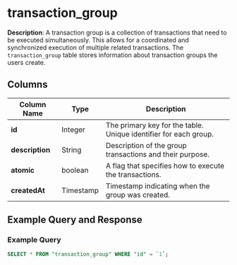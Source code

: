 # transaction_group

**Description**: A transaction group is a collection of transactions that need to be executed simultaneously. This allows for a coordinated and synchronized execution of multiple related transactions. The `transaction_group` table stores information about transaction groups the users create.

## Columns

| Column Name     | Type      | Description                                                      |
| --------------- | --------- | ---------------------------------------------------------------- |
| **id**          | Integer   | The primary key for the table. Unique identifier for each group. |
| **description** | String    | Description of the group transactions and their purpose.         |
| **atomic**      | boolean   | A flag that specifies how to execute the transactions.           |
| **createdAt**   | Timestamp | Timestamp indicating when the group was created.                 |

## Example Query and Response

### Example Query

```sql
SELECT * FROM "transaction_group" WHERE "id" = `1`;
```
